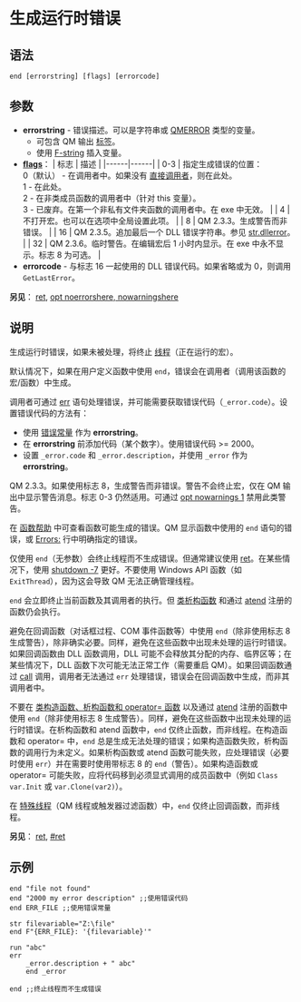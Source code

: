 # 生成运行时错误

## 语法

```qm
end [errorstring] [flags] [errorcode]
```

## 参数

- **errorstring** - 错误描述。可以是字符串或 [QMERROR](IDP_ERR.md) 类型的变量。
  - 可包含 QM 输出 [标签](IDP_F1.md)。
  - 使用 [F-string](IDP_FSTRING.md) 插入变量。
- **[flags](IDP_FLAGS.md)**：
  | 标志 | 描述 |
  |------|------|
  | 0-3 | 指定生成错误的位置：<br>0（默认） - 在调用者中。如果没有 [直接调用者](IDP_FUNCTIONCALL.md)，则在此处。<br>1 - 在此处。<br>2 - 在非类成员函数的调用者中（针对 this 变量）。<br>3 - <span class="expand">已废弃</span>。在第一个非私有文件夹函数的调用者中。在 exe 中无效。 |
  | 4 | 不打开宏。也可以在选项中全局设置此项。 |
  | 8 | QM 2.3.3。生成警告而非错误。 |
  | 16 | QM 2.3.5。追加最后一个 DLL 错误字符串。参见 [str.dllerror](IDP_S_DLLERROR.md)。 |
  | 32 | QM 2.3.6。临时警告。在编辑宏后 1 小时内显示。在 exe 中永不显示。标志 8 为可选。 |
- **errorcode** - 与标志 16 一起使用的 DLL 错误代码。如果省略或为 0，则调用 `GetLastError`。

**另见**： [ret](IDP_RET.md), [opt noerrorshere, nowarningshere](IDP_OPT.md)

## 说明

生成运行时错误，如果未被处理，将终止 [线程](IDP_THREADS.md)（正在运行的宏）。

默认情况下，如果在用户定义函数中使用 `end`，错误会在调用者（调用该函数的宏/函数）中生成。

调用者可通过 [err](IDP_ERR.md) 语句处理错误，并可能需要获取错误代码（`_error.code`）。设置错误代码的方法有：
- 使用 [错误常量](IDP_SPECVAR.md) 作为 **errorstring**。
- 在 **errorstring** 前添加代码（某个数字）。使用错误代码 >= 2000。
- 设置 `_error.code` 和 `_error.description`，并使用 `_error` 作为 **errorstring**。

QM 2.3.3。如果使用标志 8，生成警告而非错误。警告不会终止宏，仅在 QM 输出中显示警告消息。标志 0-3 仍然适用。可通过 [opt nowarnings 1](IDP_OPT.md) 禁用此类警告。

在 [函数帮助](IDP_F1.md) 中可查看函数可能生成的错误。QM 显示函数中使用的 `end` 语句的错误，或 [Errors:](IDP_F1.md) 行中明确指定的错误。

仅使用 `end`（无参数）会终止线程而不生成错误。但通常建议使用 [ret](IDP_RET.md)。在某些情况下，使用 [shutdown -7](IDP_SHUTDOWN.md) 更好。不要使用 Windows API 函数（如 `ExitThread`），因为这会导致 QM 无法正确管理线程。

`end` 会立即终止当前函数及其调用者的执行。但 [类析构函数](IDP_CLASSES.md) 和通过 [atend](IDP_ATEND.md) 注册的函数仍会执行。

避免在回调函数（对话框过程、COM 事件函数等）中使用 `end`（除非使用标志 8 生成警告），除非确实必要。同样，避免在这些函数中出现未处理的运行时错误。如果回调函数由 DLL 函数调用，DLL 可能不会释放其分配的内存、临界区等；在某些情况下，DLL 函数下次可能无法正常工作（需要重启 QM）。如果回调函数通过 [call](IDP_CALL.md) 调用，调用者无法通过 `err` 处理错误，错误会在回调函数中生成，而非其调用者中。

不要在 [类构造函数、析构函数和 operator= 函数](IDP_CLASSES.md) 以及通过 [atend](IDP_ATEND.md) 注册的函数中使用 `end`（除非使用标志 8 生成警告）。同样，避免在这些函数中出现未处理的运行时错误。在析构函数和 atend 函数中，`end` 仅终止函数，而非线程。在构造函数和 operator= 中，`end` 总是生成无法处理的错误；如果构造函数失败，析构函数的调用行为未定义。如果析构函数或 atend 函数可能失败，应处理错误（必要时使用 `err`）并在需要时使用带标志 8 的 `end`（警告）。如果构造函数或 operator= 可能失败，应将代码移到必须显式调用的成员函数中（例如 `Class var.Init` 或 `var.Clone(var2)`）。

在 [特殊线程](IDP_THREADS.md)（QM 线程或触发器过滤函数）中，`end` 仅终止回调函数，而非线程。

**另见**： [ret](IDP_RET.md), [#ret](IDP_DIR_RET.md)

## 示例

```qm
end "file not found"
end "2000 my error description" ;;使用错误代码
end ERR_FILE ;;使用错误常量

str filevariable="Z:\file"
end F"{ERR_FILE}: '{filevariable}'"

run "abc"
err
    _error.description + " abc"
    end _error

end ;;终止线程而不生成错误
```